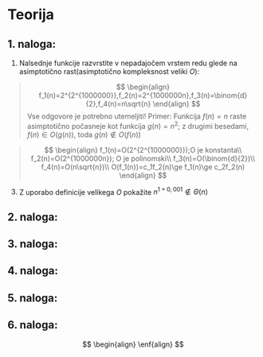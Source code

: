 # Teorija
## 1. naloga:
1. Nalsednje funkcije razvrstite v nepadajočem vrstem redu glede na asimptotično rast(asimptotično kompleksnost veliki $O$):
>$$
>\begin{align}
>f_1(n)=2^{2^{1000000}},f_2(n)=2^{1000000n},f_3(n)=\binom{d}{2},f_4(n)=n\sqrt{n}
>\end{align}
>$$
Vse odgovore je potrebno utemeljiti!
Primer: Funkcija $f(n)=n$ raste asimptotično počasneje kot funkcija $g(n)=n^2$; z drugimi besedami, $f(n)\in O(g(n))$, toda $g(n)\notin O(f(n))$

>$$
\begin{align}
f_1(n)=O(2^{2^{1000000}});O je konstanta\\ f_2(n)=O(2^{1000000n}); O je polinomski\\ f_3(n)=O(\binom{d}{2})\\ f_4(n)=O(n\sqrt{n})\\
O(f_1(n))=c_1f_2(n)\ge f_1(n)\ge c_2f_2(n)
\end{align}
>$$
3. Z uporabo definicije velikega $O$ pokažite $n^{1+0,001}\notin \Theta (n)$
>
## 2. naloga:
## 3. naloga:
## 4. naloga:
## 5. naloga:
## 6. naloga:

$$
\begin{align}
\enf{align}
$$